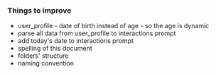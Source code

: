 ### Things to improve
- user_profile - date of birth instead of age - so the age is dynamic
- parse all data from user_profile to interactions prompt
- add today's date to interactions prompt
- spelling of this document
- folders' structure
- naming convention
